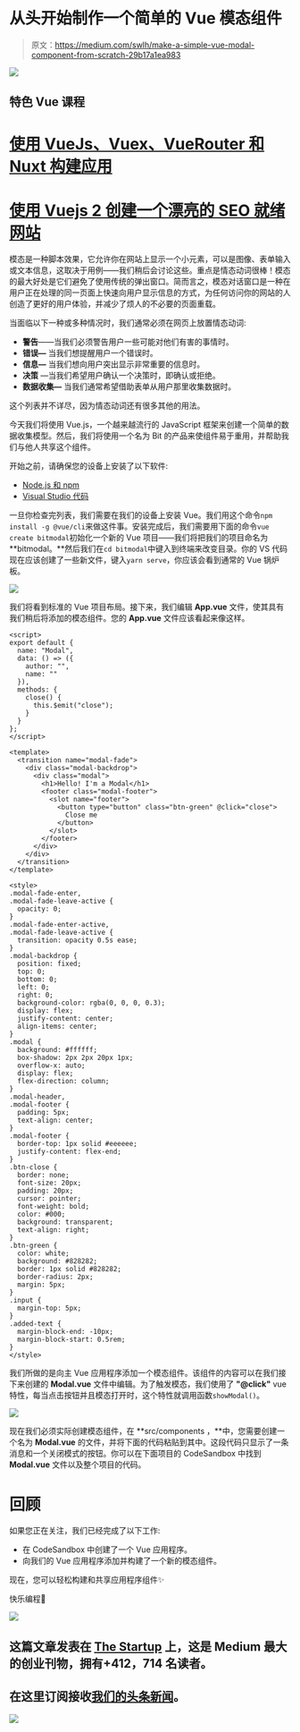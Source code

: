 # 从头开始制作一个简单的 Vue 模态组件

> 原文：<https://medium.com/swlh/make-a-simple-vue-modal-component-from-scratch-29b17a1ea983>

![](img/601115abc87a037ec0d663e4a211eb6f.png)

## 特色 Vue 课程

# [使用 VueJs、Vuex、VueRouter 和 Nuxt 构建应用](https://click.linksynergy.com/link?id=qt/jYwyHv8A&offerid=507388.1917274&type=2&murl=https%3A%2F%2Fwww.udemy.com%2Fbuilding-applications-with-vuejs%2F)

# [使用 Vuejs 2 创建一个漂亮的 SEO 就绪网站](https://click.linksynergy.com/link?id=qt/jYwyHv8A&offerid=507388.1591824&type=2&murl=https%3A%2F%2Fwww.udemy.com%2Fvuejs-seo-website-course%2F)

模态是一种脚本效果，它允许你在网站上显示一个小元素，可以是图像、表单输入或文本信息，这取决于用例——我们稍后会讨论这些。重点是情态动词很棒！模态的最大好处是它们避免了使用传统的弹出窗口。简而言之，模态对话窗口是一种在用户正在处理的同一页面上快速向用户显示信息的方式，为任何访问你的网站的人创造了更好的用户体验，并减少了烦人的不必要的页面重载。

当面临以下一种或多种情况时，我们通常必须在网页上放置情态动词:

*   **警告**——当我们必须警告用户一些可能对他们有害的事情时。
*   **错误—** 当我们想提醒用户一个错误时。
*   **信息—** 当我们想向用户突出显示非常重要的信息时。
*   **决策** —当我们希望用户确认一个决策时，即确认或拒绝。
*   **数据收集—** 当我们通常希望借助表单从用户那里收集数据时。

这个列表并不详尽，因为情态动词还有很多其他的用法。

今天我们将使用 Vue.js，一个越来越流行的 JavaScript 框架来创建一个简单的数据收集模型。然后，我们将使用一个名为 Bit 的产品来使组件易于重用，并帮助我们与他人共享这个组件。

开始之前，请确保您的设备上安装了以下软件:

*   [Node.js 和 npm](https://nodejs.org/en/)
*   [Visual Studio 代码](https://code.visualstudio.com/)

一旦你检查完列表，我们需要在我们的设备上安装 Vue。我们用这个命令`npm install -g @vue/cli`来做这件事。安装完成后，我们需要用下面的命令`vue create bitmodal`初始化一个新的 Vue 项目——我们将把我们的项目命名为 **bitmodal。**然后我们在`cd bitmodal`中键入到终端来改变目录。你的 VS 代码现在应该创建了一些新文件，键入`yarn serve`，你应该会看到通常的 Vue 锅炉板。

![](img/6682819c33cca8ff7a91f8bb1b815dbb.png)

我们将看到标准的 Vue 项目布局。接下来，我们编辑 **App.vue** 文件，使其具有我们稍后将添加的模态组件。您的 **App.vue** 文件应该看起来像这样。

```
<script>
export default {
  name: "Modal",
  data: () => ({
    author: "",
    name: ""
  }),
  methods: {
    close() {
      this.$emit("close");
    }
  }
};
</script>

<template>
  <transition name="modal-fade">
    <div class="modal-backdrop">
      <div class="modal">
        <h1>Hello! I'm a Modal</h1>
        <footer class="modal-footer">
          <slot name="footer">
            <button type="button" class="btn-green" @click="close">
              Close me
            </button>
          </slot>
        </footer>
      </div>
    </div>
  </transition>
</template>

<style>
.modal-fade-enter,
.modal-fade-leave-active {
  opacity: 0;
}
.modal-fade-enter-active,
.modal-fade-leave-active {
  transition: opacity 0.5s ease;
}
.modal-backdrop {
  position: fixed;
  top: 0;
  bottom: 0;
  left: 0;
  right: 0;
  background-color: rgba(0, 0, 0, 0.3);
  display: flex;
  justify-content: center;
  align-items: center;
}
.modal {
  background: #ffffff;
  box-shadow: 2px 2px 20px 1px;
  overflow-x: auto;
  display: flex;
  flex-direction: column;
}
.modal-header,
.modal-footer {
  padding: 5px;
  text-align: center;
}
.modal-footer {
  border-top: 1px solid #eeeeee;
  justify-content: flex-end;
}
.btn-close {
  border: none;
  font-size: 20px;
  padding: 20px;
  cursor: pointer;
  font-weight: bold;
  color: #000;
  background: transparent;
  text-align: right;
}
.btn-green {
  color: white;
  background: #828282;
  border: 1px solid #828282;
  border-radius: 2px;
  margin: 5px;
}
.input {
  margin-top: 5px;
}
.added-text {
  margin-block-end: -10px;
  margin-block-start: 0.5rem;
}
</style>
```

我们所做的是向主 Vue 应用程序添加一个模态组件。该组件的内容可以在我们接下来创建的 **Modal.vue** 文件中编辑。为了触发模态，我们使用了 **"@click"** vue 特性，每当点击按钮并且模态打开时，这个特性就调用函数`showModal()`。

![](img/fb1819605b3a960720cc1f9819c6da48.png)

现在我们必须实际创建模态组件，在 **src/components
，**中，您需要创建一个名为 **Modal.vue** 的文件，并将下面的代码粘贴到其中。这段代码只显示了一条消息和一个关闭模式的按钮。你可以在下面项目的 CodeSandbox 中找到 **Modal.vue** 文件以及整个项目的代码。

# 回顾

如果您正在关注，我们已经完成了以下工作:

*   在 CodeSandbox 中创建了一个 Vue 应用程序。
*   向我们的 Vue 应用程序添加并构建了一个新的模态组件。

现在，您可以轻松构建和共享应用程序组件✨

快乐编程👋

[![](img/308a8d84fb9b2fab43d66c117fcc4bb4.png)](https://medium.com/swlh)

## 这篇文章发表在 [The Startup](https://medium.com/swlh) 上，这是 Medium 最大的创业刊物，拥有+412，714 名读者。

## 在这里订阅接收[我们的头条新闻](http://growthsupply.com/the-startup-newsletter/)。

[![](img/b0164736ea17a63403e660de5dedf91a.png)](https://medium.com/swlh)